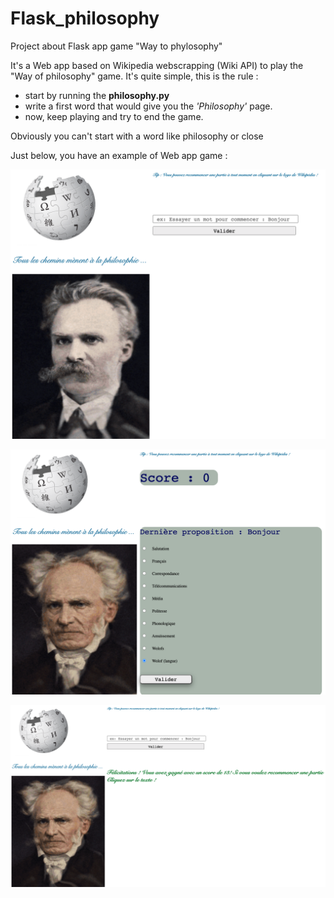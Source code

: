 # Flask_philosophy
Project about Flask app game "Way to phylosophy"

It's a Web app based on Wikipedia webscrapping (Wiki API) to play the "Way of philosophy" game.
It's quite simple, this is the rule :

- start by running the **philosophy.py**
- write a first word that would give you the *'Philosophy'* page.
- now, keep playing and try to end the game.

Obviously you can't start with a word like philosophy or close

Just below, you have an example of Web app game :

![Begin](images/Begin.png)

![Play](images/Play.png)

![Final](images/Final.png)
